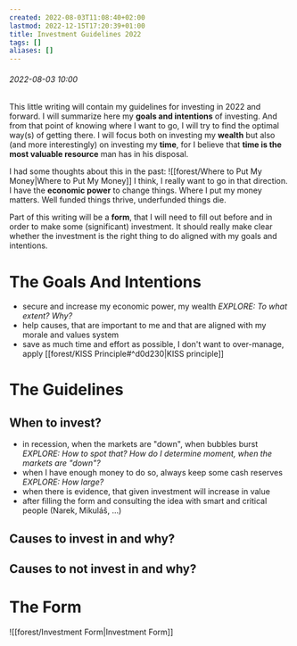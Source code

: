 ```yaml
---
created: 2022-08-03T11:08:40+02:00
lastmod: 2022-12-15T17:20:39+01:00
title: Investment Guidelines 2022
tags: []
aliases: []
---
```

###### 2022-08-03 10:00
This little writing will contain my guidelines for investing in 2022 and forward. I will summarize here my **goals and intentions** of investing. And from that point of knowing where I want to go, I will try to find the optimal way(s) of getting there. I will focus both on investing my **wealth** but also (and more interestingly) on investing my **time**, for I believe that **time is the most valuable resource** man has in his disposal.

I had some thoughts about this in the past: ![[forest/Where to Put My Money|Where to Put My Money]]
I think, I really want to go in that direction. I have the **economic power** to change things. Where I put my money matters. Well funded things thrive, underfunded things die.

Part of this writing will be a **form**, that I will need to fill out before and in order to make some (significant) investment. It should really make clear whether the investment is the right thing to do aligned with my goals and intentions.

# The Goals And Intentions
- secure and increase my economic power, my wealth *EXPLORE: To what extent? Why?*
- help causes, that are important to me and that are aligned with my morale and values system
- save as much time and effort as possible, I don't want to over-manage, apply [[forest/KISS Principle#^d0d230|KISS principle]]
# The Guidelines
## When to invest?
- in recession, when the markets are "down", when bubbles burst *EXPLORE: How to spot that? How do I determine moment, when the markets are "down"?*
- when I have enough money to do so, always keep some cash reserves *EXPLORE: How large?*
- when there is evidence, that given investment will increase in value
- after filling the form and consulting the idea with smart and critical people (Narek, Mikuláš, ...)
## Causes to invest in and why?
## Causes to **not** invest in and why?
# The Form
![[forest/Investment Form|Investment Form]]
